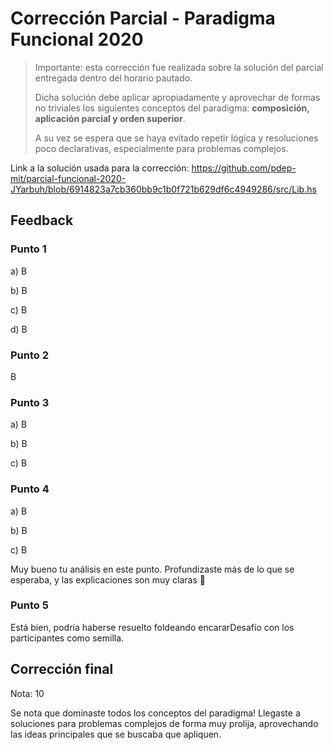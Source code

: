 # Corrección Parcial - Paradigma Funcional 2020

> Importante: esta corrección fue realizada sobre la solución del parcial entregada dentro del horario pautado.
>
> Dicha solución debe aplicar apropiadamente y aprovechar de formas no triviales los siguientes conceptos del paradigma: **composición, aplicación parcial y orden superior**.
>
> A su vez se espera que se haya evitado repetir lógica y resoluciones poco declarativas, especialmente para problemas complejos.

Link a la solución usada para la corrección: https://github.com/pdep-mit/parcial-funcional-2020-JYarbuh/blob/6914823a7cb360bb9c1b0f721b629df6c4949286/src/Lib.hs
## Feedback

### Punto 1

 a) B

 b) B

 c) B

 d) B

### Punto 2

B

### Punto 3

 a) B

 b) B

 c) B

### Punto 4

 a) B

 b) B

 c) B
 
 Muy bueno tu análisis en este punto. Profundizaste más de lo que se esperaba, y las explicaciones son muy claras :clap:


### Punto 5

Está bien, podría haberse resuelto foldeando encararDesafío con los participantes como semilla.

## Corrección final

Nota: 10

Se nota que dominaste todos los conceptos del paradigma! Llegaste a soluciones para problemas complejos de forma muy prolija, aprovechando las ideas principales que se buscaba que apliquen.
